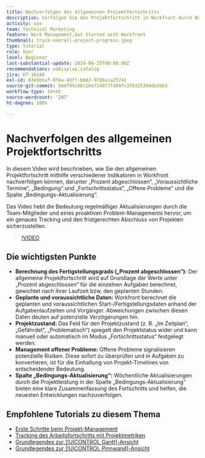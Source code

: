 ```yaml
---
title: Nachverfolgen des allgemeinen Projektfortschritts
description: Verfolgen Sie den Projektfortschritt in Workfront durch Berechnungen des Fertigstellungsgrads („Prozent abgeschlossen“) sowie anhand der geplanten und voraussichtlichen Daten, des Zustands, des Managements offener Probleme und der wöchentlichen Aktualisierungen nach, um eine klare und fristgerechte Projektüberwachung sicherzustellen.
activity: use
team: Technical Marketing
feature: Work Management,Get Started with Workfront
thumbnail: track-overall-project-progress.jpeg
type: Tutorial
role: User
level: Beginner
last-substantial-update: 2024-04-25T00:00:00Z
recommendations: noDisplay,catalog
jira: KT-10149
exl-id: 03ebbbaf-0f8a-43ff-b682-9766aca25741
source-git-commit: bbdf99c6bc1be714077fd94fc3f8325394de36b3
workflow-type: tm+mt
source-wordcount: '247'
ht-degree: 100%

---
```


# Nachverfolgen des allgemeinen Projektfortschritts

In diesem Video wird beschrieben, wie Sie den allgemeinen Projektfortschritt mithilfe verschiedener Indikatoren in Workfront nachverfolgen können, darunter „Prozent abgeschlossen“, „Voraussichtliche Termine“, „Bedingung“ und „Fortschrittsstatus“, „Offene Probleme“ und die Spalte „Bedingungs-Aktualisierung“.

Das Video hebt die Bedeutung regelmäßiger Aktualisierungen durch die Team-Mitglieder und eines proaktiven Problem-Managements hervor, um ein genaues Tracking und den fristgerechten Abschluss von Projekten sicherzustellen. 

>[!VIDEO](https://video.tv.adobe.com/v/3428748/?quality=12&learn=on&enablevpops=1)

## Die wichtigsten Punkte

* **Berechnung des Fertigstellungsgrads („Prozent abgeschlossen“):** Der allgemeine Projektfortschritt wird auf Grundlage der Werte unter „Prozent abgeschlossen“ für die einzelnen Aufgaben berechnet, gewichtet nach ihrer Laufzeit bzw. den geplanten Stunden. 
* **Geplante und voraussichtliche Daten:** Workfront berechnet die geplanten und voraussichtlichen Start-/Fertigstellungsdaten anhand der Aufgabenlaufzeiten und Vorgänger. Abweichungen zwischen diesen Daten deuten auf potenzielle Verzögerungen hin. 
* **Projektzustand:** Das Feld für den Projektzustand (z. B. „Im Zeitplan“, „Gefährdet“, „Problematisch“) spiegelt den Projektstatus wider und kann manuell oder automatisch im Modus „Fortschrittsstatus“ festgelegt werden. 
* **Management offener Probleme:** Offene Probleme signalisieren potenzielle Risiken. Diese sofort zu überprüfen und in Aufgaben zu konvertieren, ist für die Einhaltung von Projekt-Timelines von entscheidender Bedeutung. 
* **Spalte „Bedingungs-Aktualisierung“:** Wöchentliche Aktualisierungen durch die Projektleistung in der Spalte „Bedingungs-Aktualisierung“ bieten eine klare Zusammenfassung des Fortschritts und helfen, die neuesten Entwicklungen nachzuverfolgen. 


## Empfohlene Tutorials zu diesem Thema

* [Erste Schritte beim Projekt-Management](/help/manage-work/projects/getting-started-manage-a-project.md)
* [Tracking des Arbeitsfortschritts mit Projektmetriken](/help/manage-work/projects/track-work-progress-with-project-metrics.md)
* [Grundlegendes zur [!UICONTROL Gantt]-Ansicht](/help/manage-work/projects/understand-the-gantt-view.md)
* [Grundlegendes zur [!UICONTROL Pinnwand]-Ansicht](/help/manage-work/projects/understand-the-board-view.md)
